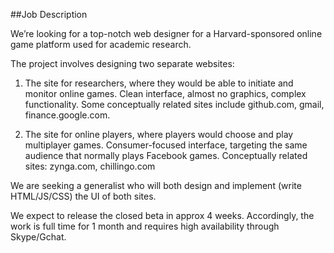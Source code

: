 ##Job Description	

We’re looking for a top-notch web designer for a Harvard-sponsored online game platform used for academic research. 

The project involves designing two separate websites:

1. The site for researchers, where they would be able to initiate and monitor online games. Clean interface, almost no graphics, complex functionality. Some conceptually related sites include github.com, gmail, finance.google.com.

2. The site for online players, where players would choose and play multiplayer games. Consumer-focused interface, targeting the same audience that normally plays Facebook games. Conceptually related sites: zynga.com, chillingo.com

We are seeking a generalist who will both design and implement (write HTML/JS/CSS) the UI of both sites. 

We expect to release the closed beta in approx 4 weeks. Accordingly, the work is full time for 1 month and requires high availability through Skype/Gchat.